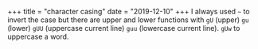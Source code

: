 +++
title = "character casing"
date = "2019-12-10"
+++
I always used `~` to invert the case but there are upper and lower functions with `gU` (upper) `gu` (lower) `gUU` (uppercase current line) `guu` (lowercase current line). `gUw` to uppercase a word.
